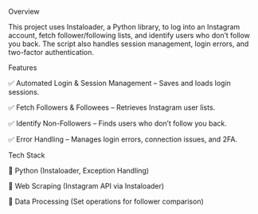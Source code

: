Overview

This project uses Instaloader, a Python library, to log into an Instagram account, fetch follower/following lists, and identify users who don’t follow you back. The script also handles session management, login errors, and two-factor authentication.

Features

✅ Automated Login & Session Management – Saves and loads login sessions.

✅ Fetch Followers & Followees – Retrieves Instagram user lists.

✅ Identify Non-Followers – Finds users who don’t follow you back.

✅ Error Handling – Manages login errors, connection issues, and 2FA.

Tech Stack

🔹 Python (Instaloader, Exception Handling)

🔹 Web Scraping (Instagram API via Instaloader)

🔹 Data Processing (Set operations for follower comparison)
